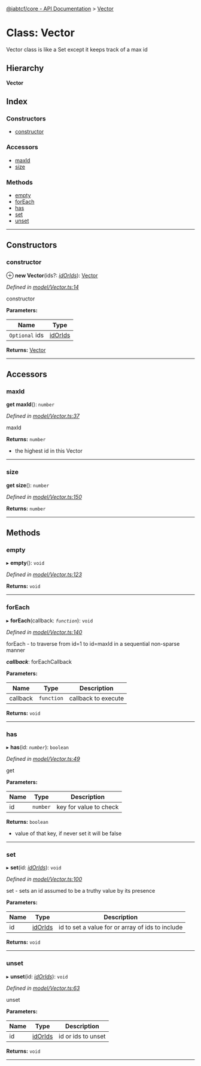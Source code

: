 [@iabtcf/core - API Documentation](../README.md) > [Vector](../classes/vector.md)

# Class: Vector

Vector class is like a Set except it keeps track of a max id

## Hierarchy

**Vector**

## Index

### Constructors

* [constructor](vector.md#constructor)

### Accessors

* [maxId](vector.md#maxid)
* [size](vector.md#size)

### Methods

* [empty](vector.md#empty)
* [forEach](vector.md#foreach)
* [has](vector.md#has)
* [set](vector.md#set)
* [unset](vector.md#unset)

---

## Constructors

<a id="constructor"></a>

###  constructor

⊕ **new Vector**(ids?: *[idOrIds](../#idorids)*): [Vector](vector.md)

*Defined in [model/Vector.ts:14](https://github.com/chrispaterson/iabtcf-es/blob/2c7676b/modules/core/src/model/Vector.ts#L14)*

constructor

**Parameters:**

| Name | Type |
| ------ | ------ |
| `Optional` ids | [idOrIds](../#idorids) |

**Returns:** [Vector](vector.md)

___

## Accessors

<a id="maxid"></a>

###  maxId

**get maxId**(): `number`

*Defined in [model/Vector.ts:37](https://github.com/chrispaterson/iabtcf-es/blob/2c7676b/modules/core/src/model/Vector.ts#L37)*

maxId

**Returns:** `number`
*   the highest id in this Vector

___
<a id="size"></a>

###  size

**get size**(): `number`

*Defined in [model/Vector.ts:150](https://github.com/chrispaterson/iabtcf-es/blob/2c7676b/modules/core/src/model/Vector.ts#L150)*

**Returns:** `number`

___

## Methods

<a id="empty"></a>

###  empty

▸ **empty**(): `void`

*Defined in [model/Vector.ts:123](https://github.com/chrispaterson/iabtcf-es/blob/2c7676b/modules/core/src/model/Vector.ts#L123)*

**Returns:** `void`

___
<a id="foreach"></a>

###  forEach

▸ **forEach**(callback: *`function`*): `void`

*Defined in [model/Vector.ts:140](https://github.com/chrispaterson/iabtcf-es/blob/2c7676b/modules/core/src/model/Vector.ts#L140)*

forEach - to traverse from id=1 to id=maxId in a sequential non-sparse manner

*__callback__*: forEachCallback

**Parameters:**

| Name | Type | Description |
| ------ | ------ | ------ |
| callback | `function` |  callback to execute |

**Returns:** `void`

___
<a id="has"></a>

###  has

▸ **has**(id: *`number`*): `boolean`

*Defined in [model/Vector.ts:49](https://github.com/chrispaterson/iabtcf-es/blob/2c7676b/modules/core/src/model/Vector.ts#L49)*

get

**Parameters:**

| Name | Type | Description |
| ------ | ------ | ------ |
| id | `number` |  key for value to check |

**Returns:** `boolean`
*   value of that key, if never set it will be false

___
<a id="set"></a>

###  set

▸ **set**(id: *[idOrIds](../#idorids)*): `void`

*Defined in [model/Vector.ts:100](https://github.com/chrispaterson/iabtcf-es/blob/2c7676b/modules/core/src/model/Vector.ts#L100)*

set - sets an id assumed to be a truthy value by its presence

**Parameters:**

| Name | Type | Description |
| ------ | ------ | ------ |
| id | [idOrIds](../#idorids) |  id to set a value for or array of ids to include |

**Returns:** `void`

___
<a id="unset"></a>

###  unset

▸ **unset**(id: *[idOrIds](../#idorids)*): `void`

*Defined in [model/Vector.ts:63](https://github.com/chrispaterson/iabtcf-es/blob/2c7676b/modules/core/src/model/Vector.ts#L63)*

unset

**Parameters:**

| Name | Type | Description |
| ------ | ------ | ------ |
| id | [idOrIds](../#idorids) |  id or ids to unset |

**Returns:** `void`

___

